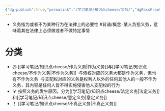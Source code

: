 ```yaml
---
{"dg-publish":true,"permalink":"/学习笔记/知识点cheese/义务/","dgPassFrontmatter":true,"created":"2024-07-16T09:44:59.631+08:00","updated":"2024-09-11T12:33:26.828+08:00"}
---
```


- 义务指为或者不为某种行为在法律上的必要性 #背诵/概念 
·某人负担义务，意味着其在法律上必须做或者不做特定事情

# 分类 
- @  [[学习笔记/知识点cheese/作为义务\|作为义务]]与[[学习笔记/知识点cheese/不作为义务\|不作为义务]]
·与债权对应的义务大都是作为义务，但也有不作为义务
·与支配权对应的义务是权利人以外的任何其他人的一般不作为义务，其内容是任何人皆不得实施侵害他人支配权的行为
- ￥ 按照义务的发生原因，分为[[学习笔记/知识点cheese/法定义务\|法定义务]]和[[学习笔记/知识点cheese/意定义务\|意定义务]]
- ！ [[学习笔记/知识点cheese/不真正义务\|不真正义务]]
